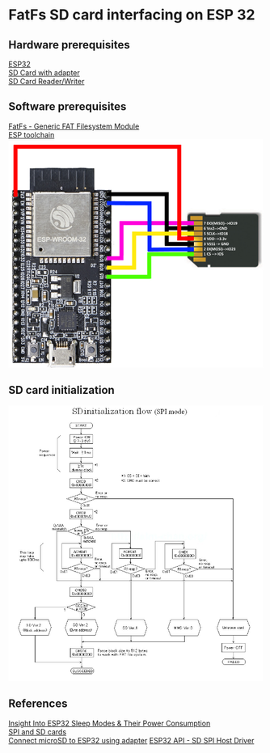 # FatFs SD card interfacing on ESP 32

## Hardware prerequisites
[ESP32](https://www.amazon.com/MELIFE-Development-Dual-Mode-Microcontroller-Integrated/dp/B07Q576VWZ/)  
[SD Card with adapter](https://www.amazon.com/SanDisk-Ultra-microSDXC-Memory-Adapter/dp/B073K14CVB)  
[SD Card Reader/Writer](https://www.amazon.com/Virtuabotix-Reader-Writer-Arduino-Microcontrollers/dp/B0089SYU9C/)  
  
## Software prerequisites
[FatFs - Generic FAT Filesystem Module](http://elm-chan.org/fsw/ff/00index_e.html)  
[ESP toolchain](https://docs.espressif.com/projects/esp-idf/en/latest/esp32/get-started/index.html)  
![](asset/esp32-sd-card-wiring.png)  
  
## SD card initialization
![](asset/Sdinit.jpg)  
  
## References 
[Insight Into ESP32 Sleep Modes & Their Power Consumption](https://lastminuteengineers.com/esp32-sleep-modes-power-consumption/)  
[SPI and SD cards](http://www.dejazzer.com/ee379/lecture_notes/lec12_sd_card.pdf)  
[Connect microSD to ESP32 using adapter](https://alexlubbock.com/micro-sd-adapter-esp8266-esp32) 
[ESP32 API - SD SPI Host Driver](https://docs.espressif.com/projects/esp-idf/en/latest/esp32/api-reference/peripherals/sdspi_host.html)  
